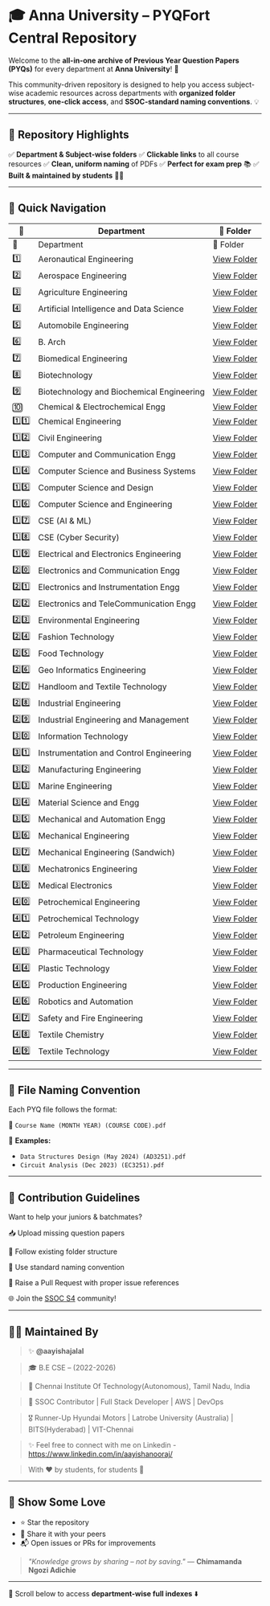# 🎓 Anna University – PYQFort Central Repository

Welcome to the **all-in-one archive of Previous Year Question Papers (PYQs)** for every department at **Anna University**! 🚀

This community-driven repository is designed to help you access subject-wise academic resources across departments with **organized folder structures**, **one-click access**, and **SSOC-standard naming conventions**. 💡

---

## 🌟 Repository Highlights

✅ **Department & Subject-wise folders**
✅ **Clickable links** to all course resources
✅ **Clean, uniform naming** of PDFs
✅ **Perfect for exam prep** 📚
✅ **Built & maintained by students** 🧑‍💻

---

## 🧭 Quick Navigation

| 🔢  | Department                                                                                                  | 📂 Folder                                                                                                                                              |
| --- | ----------------------------------------------------------------------------------------------------------- | ------------------------------------------------------------------------------------------------------------------------------------------------------ |
| 🔢 | Department | 📂 Folder |
| 1️⃣ | Aeronautical Engineering | [View Folder](https://github.com/Saumy1905/PYQFort/tree/main/Anna-University/R2021/01.%20Aeronautical%20Engineering) |
| 2️⃣ | Aerospace Engineering | [View Folder](https://github.com/Saumy1905/PYQFort/tree/main/Anna-University/R2021/02.%20Aerospace%20Engineering) |
| 3️⃣ | Agriculture Engineering | [View Folder](https://github.com/Saumy1905/PYQFort/tree/main/Anna-University/R2021/03.%20Agriculture%20Engineering) |
| 4️⃣ | Artificial Intelligence and Data Science | [View Folder](https://github.com/Saumy1905/PYQFort/tree/main/Anna-University/R2021/04.%20Artificial%20Intelligence%20and%20Data%20Science) |
| 5️⃣ | Automobile Engineering | [View Folder](https://github.com/Saumy1905/PYQFort/tree/main/Anna-University/R2021/05.%20Automobile%20Engineering) |
| 6️⃣ | B. Arch | [View Folder](https://github.com/Saumy1905/PYQFort/tree/main/Anna-University/R2021/06.%20B.%20Arch) |
| 7️⃣ | Biomedical Engineering | [View Folder](https://github.com/Saumy1905/PYQFort/tree/main/Anna-University/R2021/07.%20Biomedical%20Engineering) |
| 8️⃣ | Biotechnology | [View Folder](https://github.com/Saumy1905/PYQFort/tree/main/Anna-University/R2021/08.%20Biotechnology) |
| 9️⃣ | Biotechnology and Biochemical Engineering | [View Folder](https://github.com/Saumy1905/PYQFort/tree/main/Anna-University/R2021/09.%20Biotechnology%20and%20Biochemical%20Engineering) |
| 🔟 | Chemical & Electrochemical Engg | [View Folder](https://github.com/Saumy1905/PYQFort/tree/main/Anna-University/R2021/10.%20Chemical%20%26%20Electrochemical%20Engg) |
| 1️⃣1️⃣ | Chemical Engineering | [View Folder](https://github.com/Saumy1905/PYQFort/tree/main/Anna-University/R2021/11.%20Chemical%20Engineering) |
| 1️⃣2️⃣ | Civil Engineering | [View Folder](https://github.com/Saumy1905/PYQFort/tree/main/Anna-University/R2021/12.%20Civil%20Engineering) |
| 1️⃣3️⃣ | Computer and Communication Engg | [View Folder](https://github.com/Saumy1905/PYQFort/tree/main/Anna-University/R2021/13.%20Computer%20and%20Communication%20Engg) |
| 1️⃣4️⃣ | Computer Science and Business Systems | [View Folder](https://github.com/Saumy1905/PYQFort/tree/main/Anna-University/R2021/14.%20Computer%20Science%20and%20Business%20Systems) |
| 1️⃣5️⃣ | Computer Science and Design | [View Folder](https://github.com/Saumy1905/PYQFort/tree/main/Anna-University/R2021/15.%20Computer%20Science%20and%20Design) |
| 1️⃣6️⃣ | Computer Science and Engineering | [View Folder](https://github.com/Saumy1905/PYQFort/tree/main/Anna-University/R2021/16.%20Computer%20Science%20and%20Engineering) |
| 1️⃣7️⃣ | CSE (AI & ML) | [View Folder](https://github.com/Saumy1905/PYQFort/tree/main/Anna-University/R2021/17.%20Computer%20Science%20and%20Engineering%20%28AI%20and%20ML%29) |
| 1️⃣8️⃣ | CSE (Cyber Security) | [View Folder](https://github.com/Saumy1905/PYQFort/tree/main/Anna-University/R2021/18.%20Computer%20Science%20and%20Engineering%20%28Cyber%20Security%29) |
| 1️⃣9️⃣ | Electrical and Electronics Engineering | [View Folder](https://github.com/Saumy1905/PYQFort/tree/main/Anna-University/R2021/19.%20Electrical%20and%20Electronics%20Engineering) |
| 2️⃣0️⃣ | Electronics and Communication Engg | [View Folder](https://github.com/Saumy1905/PYQFort/tree/main/Anna-University/R2021/20.%20Electronics%20and%20Communication%20Engg) |
| 2️⃣1️⃣ | Electronics and Instrumentation Engg | [View Folder](https://github.com/Saumy1905/PYQFort/tree/main/Anna-University/R2021/21.%20Electronics%20and%20Instrumentation%20Engg) |
| 2️⃣2️⃣ | Electronics and TeleCommunication Engg | [View Folder](https://github.com/Saumy1905/PYQFort/tree/main/Anna-University/R2021/22.%20Electronics%20and%20TeleCommunication%20Engg) |
| 2️⃣3️⃣ | Environmental Engineering | [View Folder](https://github.com/Saumy1905/PYQFort/tree/main/Anna-University/R2021/23.%20Environmental%20Engineering) |
| 2️⃣4️⃣ | Fashion Technology | [View Folder](https://github.com/Saumy1905/PYQFort/tree/main/Anna-University/R2021/24.%20Fashion%20Technology) |
| 2️⃣5️⃣ | Food Technology | [View Folder](https://github.com/Saumy1905/PYQFort/tree/main/Anna-University/R2021/25.%20Food%20Technology) |
| 2️⃣6️⃣ | Geo Informatics Engineering | [View Folder](https://github.com/Saumy1905/PYQFort/tree/main/Anna-University/R2021/26.%20Geo%20Informatics%20Engineering) |
| 2️⃣7️⃣ | Handloom and Textile Technology | [View Folder](https://github.com/Saumy1905/PYQFort/tree/main/Anna-University/R2021/27.%20Handloom%20and%20Textile%20Technology) |
| 2️⃣8️⃣ | Industrial Engineering | [View Folder](https://github.com/Saumy1905/PYQFort/tree/main/Anna-University/R2021/28.%20Industrial%20Engineering) |
| 2️⃣9️⃣ | Industrial Engineering and Management | [View Folder](https://github.com/Saumy1905/PYQFort/tree/main/Anna-University/R2021/29.%20Industrial%20Engineering%20and%20Management) |
| 3️⃣0️⃣ | Information Technology | [View Folder](https://github.com/Saumy1905/PYQFort/tree/main/Anna-University/R2021/30.%20Information%20Technology) |
| 3️⃣1️⃣ | Instrumentation and Control Engineering | [View Folder](https://github.com/Saumy1905/PYQFort/tree/main/Anna-University/R2021/31.%20Instrumentation%20and%20Control%20Engineering) |
| 3️⃣2️⃣ | Manufacturing Engineering | [View Folder](https://github.com/Saumy1905/PYQFort/tree/main/Anna-University/R2021/32.%20Manufacturing%20Engineering) |
| 3️⃣3️⃣ | Marine Engineering | [View Folder](https://github.com/Saumy1905/PYQFort/tree/main/Anna-University/R2021/33.%20Marine%20Engineering) |
| 3️⃣4️⃣ | Material Science and Engg | [View Folder](https://github.com/Saumy1905/PYQFort/tree/main/Anna-University/R2021/34.%20Material%20Science%20and%20Engg) |
| 3️⃣5️⃣ | Mechanical and Automation Engg | [View Folder](https://github.com/Saumy1905/PYQFort/tree/main/Anna-University/R2021/35.%20Mechanical%20and%20Automation%20Engg) |
| 3️⃣6️⃣ | Mechanical Engineering | [View Folder](https://github.com/Saumy1905/PYQFort/tree/main/Anna-University/R2021/36.%20Mechanical%20Engineering) |
| 3️⃣7️⃣ | Mechanical Engineering (Sandwich) | [View Folder](https://github.com/Saumy1905/PYQFort/tree/main/Anna-University/R2021/37.%20Mechanical%20Engineering%20%28Sandwich%29) |
| 3️⃣8️⃣ | Mechatronics Engineering | [View Folder](https://github.com/Saumy1905/PYQFort/tree/main/Anna-University/R2021/38.%20Mechatronics%20Engineering) |
| 3️⃣9️⃣ | Medical Electronics | [View Folder](https://github.com/Saumy1905/PYQFort/tree/main/Anna-University/R2021/39.%20Medical%20Electronics) |
| 4️⃣0️⃣ | Petrochemical Engineering | [View Folder](https://github.com/Saumy1905/PYQFort/tree/main/Anna-University/R2021/40.%20Petrochemical%20Engineering) |
| 4️⃣1️⃣ | Petrochemical Technology | [View Folder](https://github.com/Saumy1905/PYQFort/tree/main/Anna-University/R2021/41.%20Petrochemical%20Technology) |
| 4️⃣2️⃣ | Petroleum Engineering | [View Folder](https://github.com/Saumy1905/PYQFort/tree/main/Anna-University/R2021/42.%20Petroleum%20Engineering) |
| 4️⃣3️⃣ | Pharmaceutical Technology | [View Folder](https://github.com/Saumy1905/PYQFort/tree/main/Anna-University/R2021/43.%20Pharmaceutical%20Technology) |
| 4️⃣4️⃣ | Plastic Technology | [View Folder](https://github.com/Saumy1905/PYQFort/tree/main/Anna-University/R2021/44.%20Plastic%20Technology) |
| 4️⃣5️⃣ | Production Engineering | [View Folder](https://github.com/Saumy1905/PYQFort/tree/main/Anna-University/R2021/45.%20Production%20Engineering) |
| 4️⃣6️⃣ | Robotics and Automation | [View Folder](https://github.com/Saumy1905/PYQFort/tree/main/Anna-University/R2021/46.%20Robotics%20and%20Automation) |
| 4️⃣7️⃣ | Safety and Fire Engineering | [View Folder](https://github.com/Saumy1905/PYQFort/tree/main/Anna-University/R2021/47.%20Safety%20and%20Fire%20Engineering) |
| 4️⃣8️⃣ | Textile Chemistry | [View Folder](https://github.com/Saumy1905/PYQFort/tree/main/Anna-University/R2021/48.%20Textile%20Chemistry) |
| 4️⃣9️⃣ | Textile Technology | [View Folder](https://github.com/Saumy1905/PYQFort/tree/main/Anna-University/R2021/49.%20Textile%20Technology) |

---

## 🧾 File Naming Convention

Each PYQ file follows the format:

📄 `Course Name (MONTH YEAR) (COURSE CODE).pdf`

🔸 **Examples:**

* `Data Structures Design (May 2024) (AD3251).pdf`
* `Circuit Analysis (Dec 2023) (EC3251).pdf`

---

## 💼 Contribution Guidelines

Want to help your juniors & batchmates?

📥 Upload missing question papers

📁 Follow existing folder structure

📝 Use standard naming convention

🔁 Raise a Pull Request with proper issue references

🌐 Join the [SSOC S4](https://ssoc.dev/) community!

---

## 👩‍💻 Maintained By

> ✨ **@aayishajalal**

> 🎓  B.E CSE – (2022-2026)

> 📍 Chennai Institute Of Technology(Autonomous), Tamil Nadu, India

> 🤝 SSOC Contributor | Full Stack Developer | AWS | DevOps  

> 🎖️ Runner-Up Hyundai Motors | Latrobe University (Australia) | BITS(Hyderabad) | VIT-Chennai 

> ✨ Feel free to connect with me on Linkedin - https://www.linkedin.com/in/aayishanooraj/

> With ❤️ by students, for students 🙌

---

## 🌟 Show Some Love

* ⭐ Star the repository
* 📢 Share it with your peers
* 📬 Open issues or PRs for improvements

> *"Knowledge grows by sharing – not by saving."* — **Chimamanda Ngozi Adichie**

---

📌 Scroll below to access **department-wise full indexes** ⬇️
